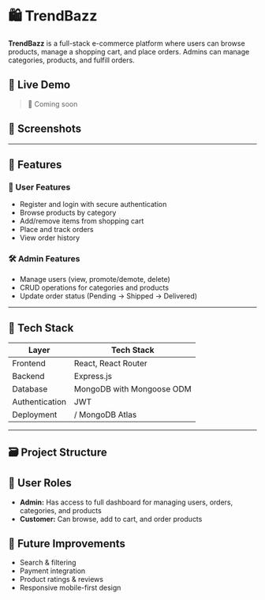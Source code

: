 # 🛍️ TrendBazz

**TrendBazz** is a full-stack e-commerce platform where users can browse products, manage a shopping cart, and place orders. Admins can manage categories, products, and fulfill orders.

## 🔗 Live Demo

> 🚧 Coming soon 

## 📸 Screenshots


---

## 🚀 Features

### 👤 User Features
- Register and login with secure authentication
- Browse products by category
- Add/remove items from shopping cart
- Place and track orders
- View order history

### 🛠️ Admin Features
- Manage users (view, promote/demote, delete)
- CRUD operations for categories and products
- Update order status (Pending → Shipped → Delivered)

---

## 🧱 Tech Stack

| Layer          | Tech Stack                                      |
|----------------|-------------------------------------------------|
| Frontend       | React, React Router                             |
| Backend        | Express.js                                      |
| Database       | MongoDB with Mongoose ODM                       |
| Authentication | JWT                                             |
| Deployment     |  / MongoDB Atlas                                |

---

## 🗃️ Project Structure

## 🔐 User Roles
- **Admin:** Has access to full dashboard for managing users, orders, categories, and products
- **Customer:** Can browse, add to cart, and order products

## 🧪 Future Improvements
- Search & filtering
- Payment integration
- Product ratings & reviews
- Responsive mobile-first design